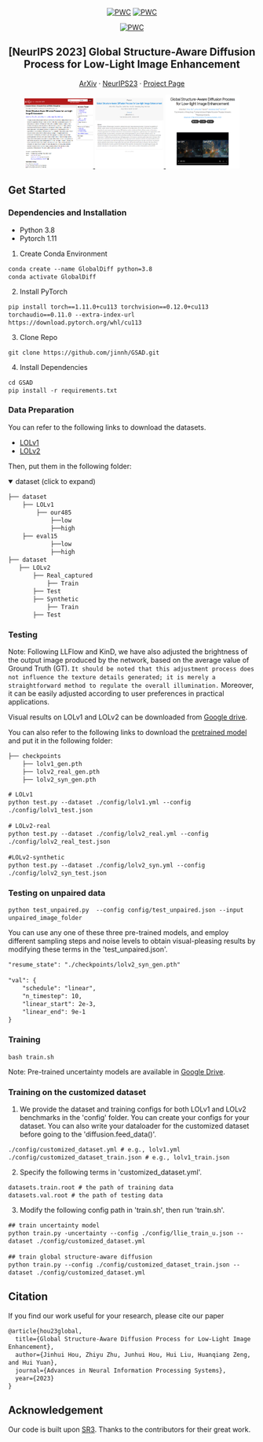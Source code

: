 <div align="center">

[![PWC](https://img.shields.io/endpoint.svg?url=https://paperswithcode.com/badge/global-structure-aware-diffusion-process-for-1/low-light-image-enhancement-on-lol)](https://paperswithcode.com/sota/low-light-image-enhancement-on-lol?p=global-structure-aware-diffusion-process-for-1)
[![PWC](https://img.shields.io/endpoint.svg?url=https://paperswithcode.com/badge/global-structure-aware-diffusion-process-for-1/low-light-image-enhancement-on-lolv2)](https://paperswithcode.com/sota/low-light-image-enhancement-on-lolv2?p=global-structure-aware-diffusion-process-for-1)

[![PWC](https://img.shields.io/endpoint.svg?url=https://paperswithcode.com/badge/global-structure-aware-diffusion-process-for-1/low-light-image-enhancement-on-lolv2-1)](https://paperswithcode.com/sota/low-light-image-enhancement-on-lolv2-1?p=global-structure-aware-diffusion-process-for-1)

<h2 align="center">[NeurIPS 2023] Global Structure-Aware Diffusion Process for Low-Light Image Enhancement</h2>

<p align="center">
    <a href="https://arxiv.org/abs/2310.17577">ArXiv</a>
    ·
    <a href="https://nips.cc/virtual/2023/poster/71121">NeurIPS23</a>
    ·
    <a href="https://jinnh.github.io/GlobalDiff/">Project Page</a>
  </p>

<a href="https://arxiv.org/abs/2310.17577">
    <img src="https://github.com/jinnh/jinnh.github.io/blob/main/GlobalDiff/static/images/globaldiff_arxiv_page.png?raw=true" alt="Logo" width="140" height="142">
  </a>

<a href="https://nips.cc/virtual/2023/poster/71121">
    <img src="https://github.com/jinnh/jinnh.github.io/blob/main/GlobalDiff/static/images/globaldiff_nips_page.png?raw=true" alt="Logo" width="140" height="143">
  </a>

<a href="https://jinnh.github.io/GlobalDiff/">
    <img src="https://raw.githubusercontent.com/jinnh/jinnh.github.io/main/GlobalDiff/static/images/globaldiff_project_page.png" alt="Logo" width="150" height="150">
  </a>

</div>

<!-- <details close>
  <summary>Evaluation on LOLv1 and LOLv2</b></summary>

  <div align="center">
    <img src="./images/quantitative%20results.png" alt="Logo" width="700" height="300">
    <img src="./images/visual%20results.png" alt="Logo" width="700" height="320">
  </div>
</details> -->

## Get Started

### Dependencies and Installation

- Python 3.8
- Pytorch 1.11

1. Create Conda Environment

```
conda create --name GlobalDiff python=3.8
conda activate GlobalDiff
```

2. Install PyTorch

```
pip install torch==1.11.0+cu113 torchvision==0.12.0+cu113 torchaudio==0.11.0 --extra-index-url https://download.pytorch.org/whl/cu113
```

3. Clone Repo

```
git clone https://github.com/jinnh/GSAD.git
```

4. Install Dependencies

```
cd GSAD
pip install -r requirements.txt
```

### Data Preparation

You can refer to the following links to download the datasets.

- [LOLv1](https://daooshee.github.io/BMVC2018website/)
- [LOLv2](https://github.com/flyywh/CVPR-2020-Semi-Low-Light)

Then, put them in the following folder:

<details open> <summary>dataset (click to expand)</summary>

```
├── dataset
    ├── LOLv1
        ├── our485
            ├──low
            ├──high
	├── eval15
            ├──low
            ├──high
├── dataset
   ├── LOLv2
       ├── Real_captured
           ├── Train
	   ├── Test
       ├── Synthetic
           ├── Train
	   ├── Test
```

</details>

### Testing

Note: Following LLFlow and KinD, we have also adjusted the brightness of the output image produced by the network, based on the average value of Ground Truth (GT). ``It should be noted that this adjustment process does not influence the texture details generated; it is merely a straightforward method to regulate the overall illumination.`` Moreover, it can be easily adjusted according to user preferences in practical applications.

Visual results on LOLv1 and LOLv2 can be downloaded from [Google drive](https://drive.google.com/drive/folders/1UIBn5Wle8FySag5Fby6PBm3zcxmN3qmY?usp=sharing).

You can also refer to the following links to download the [pretrained model](https://drive.google.com/drive/folders/1KLPm2oOg2Fx4WlbnOXMjN2rbyzzG8Hd-?usp=sharing) and put it in the following folder:

```
├── checkpoints
    ├── lolv1_gen.pth
    ├── lolv2_real_gen.pth
    ├── lolv2_syn_gen.pth
```

```
# LOLv1
python test.py --dataset ./config/lolv1.yml --config ./config/lolv1_test.json

# LOLv2-real
python test.py --dataset ./config/lolv2_real.yml --config ./config/lolv2_real_test.json

#LOLv2-synthetic
python test.py --dataset ./config/lolv2_syn.yml --config ./config/lolv2_syn_test.json
```

### Testing on unpaired data

```
python test_unpaired.py  --config config/test_unpaired.json --input unpaired_image_folder
```

You can use any one of these three pre-trained models, and employ different sampling steps and noise levels to obtain visual-pleasing results by modifying these terms in the 'test_unpaired.json'.

```
"resume_state": "./checkpoints/lolv2_syn_gen.pth"

"val": {
    "schedule": "linear",
    "n_timestep": 10,
    "linear_start": 2e-3,
    "linear_end": 9e-1
}
```


### Training

```
bash train.sh
```
Note: Pre-trained uncertainty models are available in [Google Drive](https://drive.google.com/drive/folders/139LvNvVv0ATp3-mIcSipnl1YauDcaVyf).

### Training on the customized dataset

1. We provide the dataset and training configs for both LOLv1 and LOLv2 benchmarks in the 'config' folder. You can create your configs for your dataset. You can also write your dataloader for the customized dataset before going to the 'diffusion.feed_data()'.

```
./config/customized_dataset.yml # e.g., lolv1.yml
./config/customized_dataset_train.json # e.g., lolv1_train.json
```

2. Specify the following terms in 'customized_dataset.yml'.

```
datasets.train.root # the path of training data
datasets.val.root # the path of testing data
```

3. Modify the following config path in 'train.sh', then run 'train.sh'.

```
## train uncertainty model
python train.py -uncertainty --config ./config/llie_train_u.json --dataset ./config/customized_dataset.yml 

## train global structure-aware diffusion
python train.py --config ./config/customized_dataset_train.json --dataset ./config/customized_dataset.yml
```

## Citation

If you find our work useful for your research, please cite our paper

```
@article{hou23global,
  title={Global Structure-Aware Diffusion Process for Low-Light Image Enhancement},
  author={Jinhui Hou, Zhiyu Zhu, Junhui Hou, Hui Liu, Huanqiang Zeng, and Hui Yuan},
  journal={Advances in Neural Information Processing Systems},
  year={2023}
}
```

## Acknowledgement

Our code is built upon [SR3](https://github.com/Janspiry/Image-Super-Resolution-via-Iterative-Refinement). Thanks to the contributors for their great work.
